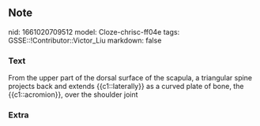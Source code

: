 ## Note
nid: 1661020709512
model: Cloze-chrisc-ff04e
tags: GSSE::!Contributor::Victor_Liu
markdown: false

### Text
<div>
  From the upper part of the dorsal surface of the scapula, a
  triangular spine projects back and extends {{c1::laterally}} as a
  curved plate of bone, the {{c1::acromion}}, over the shoulder
  joint
</div>

### Extra

